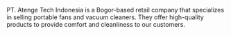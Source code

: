PT. Atenge Tech Indonesia is a Bogor-based retail company that specializes in selling portable fans and vacuum cleaners. They offer high-quality products to provide comfort and cleanliness to our customers.

